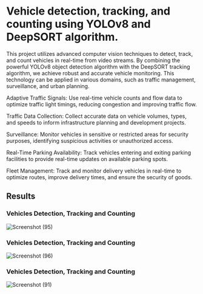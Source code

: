 
# Vehicle detection, tracking, and counting using YOLOv8 and DeepSORT algorithm.

This project utilizes advanced computer vision techniques to detect, track, and count vehicles in real-time from video streams. By combining the powerful YOLOv8 object detection algorithm with the DeepSORT tracking algorithm, we achieve robust and accurate vehicle monitoring. This technology can be applied in various domains, such as traffic management, surveillance, and urban planning. 

Adaptive Traffic Signals: Use real-time vehicle counts and flow data to optimize traffic light timings, reducing congestion and improving traffic flow.

Traffic Data Collection: Collect accurate data on vehicle volumes, types, and speeds to inform infrastructure planning and development projects.

Surveillance: Monitor vehicles in sensitive or restricted areas for security purposes, identifying suspicious activities or unauthorized access.

Real-Time Parking Availability: Track vehicles entering and exiting parking facilities to provide real-time updates on available parking spots.

Fleet Management: Track and monitor delivery vehicles in real-time to optimize routes, improve delivery times, and ensure the security of goods.





## Results

### Vehicles Detection, Tracking and Counting

![Screenshot (95)](https://github.com/user-attachments/assets/87de750d-a366-4600-8afb-d3bcae2aadd0)

### Vehicles Detection, Tracking and Counting
![Screenshot (96)](https://github.com/user-attachments/assets/8e5f3cdc-445a-44c3-8e5e-2fb6fbf4e141)


### Vehicles Detection, Tracking and Counting


![Screenshot (91)](https://github.com/user-attachments/assets/c390a9eb-4980-4a62-b77d-d174e281df2f)


